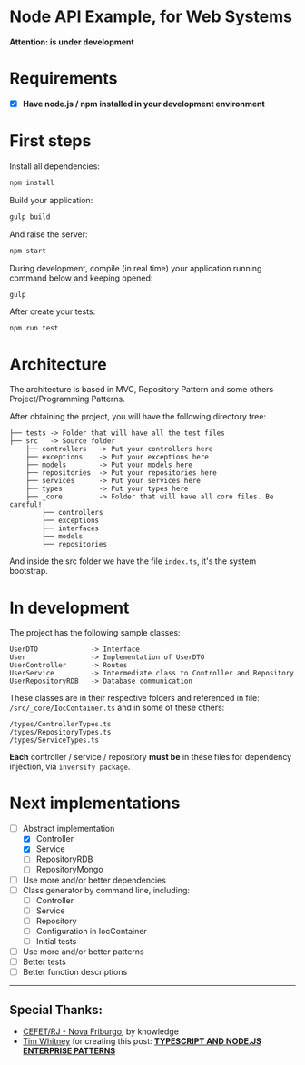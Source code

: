 # Node API Example, for Web Systems

**Attention: is under development**


# Requirements #

- [x] **Have node.js / npm installed in your development environment**


# First steps #

Install all dependencies:

```bash
npm install
```

Build your application:

```bash
gulp build
```

And raise the server:

```bash
npm start
```

During development, compile (in real time) your application running command below and keeping opened:
```bash
gulp
```

After create your tests:
```
npm run test
```


# Architecture #

The architecture is based in MVC, Repository Pattern and some others Project/Programming Patterns.

After obtaining the project, you will have the following directory tree:

```
├── tests -> Folder that will have all the test files
├── src   -> Source folder
    ├── controllers   -> Put your controllers here
    ├── exceptions    -> Put your exceptions here
    ├── models        -> Put your models here
    ├── repositories  -> Put your repositories here
    ├── services      -> Put your services here
    ├── types         -> Put your types here
    ├── _core         -> Folder that will have all core files. Be careful!
        ├── controllers
        ├── exceptions
        ├── interfaces
        ├── models
        ├── repositories
```

And inside the src folder we have the file `index.ts`, it's the system bootstrap.


# In development #

The project has the following sample classes:
```
UserDTO             -> Interface
User                -> Implementation of UserDTO
UserController      -> Routes
UserService         -> Intermediate class to Controller and Repository
UserRepositoryRDB   -> Database communication
```

These classes are in their respective folders and referenced in file: `/src/_core/IocContainer.ts` and in some of these others:

```
/types/ControllerTypes.ts
/types/RepositoryTypes.ts
/types/ServiceTypes.ts
```

**Each** controller / service / repository **must be** in these files for dependency injection, via `inversify package`.


# Next implementations #

- [ ] Abstract implementation
    - [x] Controller
    - [x] Service
    - [ ] RepositoryRDB
    - [ ] RepositoryMongo
- [ ] Use more and/or better dependencies 
- [ ] Class generator by command line, including:
    - [ ] Controller
    - [ ] Service
    - [ ] Repository
    - [ ] Configuration in IocContainer
    - [ ] Initial tests
- [ ] Use more and/or better patterns
- [ ] Better tests
- [ ] Better function descriptions

------------

## Special Thanks: ##
- [CEFET/RJ - Nova Friburgo](http://www.cefet-rj.br/index.php/nova-friburgo), by knowledge
- [Tim Whitney](https://www.linkedin.com/in/timwhit/) for creating this post: **[TYPESCRIPT AND NODE.JS ENTERPRISE PATTERNS](https://www.slalom.com/thinking/typescript-nodejs-enterprise-patterns)**
